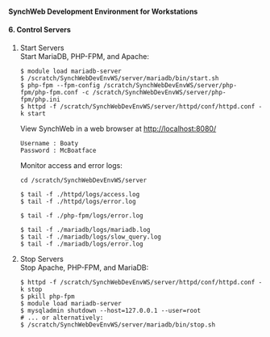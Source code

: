 #### SynchWeb Development Environment for Workstations
#### 6. Control Servers
1. Start Servers  
   Start MariaDB, PHP-FPM, and Apache:

   ```
   $ module load mariadb-server
   $ /scratch/SynchWebDevEnvWS/server/mariadb/bin/start.sh
   $ php-fpm --fpm-config /scratch/SynchWebDevEnvWS/server/php-fpm/php-fpm.conf -c /scratch/SynchWebDevEnvWS/server/php-fpm/php.ini
   $ httpd -f /scratch/SynchWebDevEnvWS/server/httpd/conf/httpd.conf -k start
   ```
   View SynchWeb in a web browser at <a href="http://localhost:8080/" target="_blank">http://localhost:8080/</a>
   ```
   Username : Boaty
   Password : McBoatface
   ```
   Monitor access and error logs:
   ```
   cd /scratch/SynchWebDevEnvWS/server

   $ tail -f ./httpd/logs/access.log
   $ tail -f ./httpd/logs/error.log

   $ tail -f ./php-fpm/logs/error.log

   $ tail -f ./mariadb/logs/mariadb.log
   $ tail -f ./mariadb/logs/slow_query.log
   $ tail -f ./mariadb/logs/error.log
   ```

1. Stop Servers  
   Stop Apache, PHP-FPM, and MariaDB:
   ```
   $ httpd -f /scratch/SynchWebDevEnvWS/server/httpd/conf/httpd.conf -k stop
   $ pkill php-fpm
   $ module load mariadb-server
   $ mysqladmin shutdown --host=127.0.0.1 --user=root
   # ... or alternatively:
   $ /scratch/SynchWebDevEnvWS/server/mariadb/bin/stop.sh
   ```
